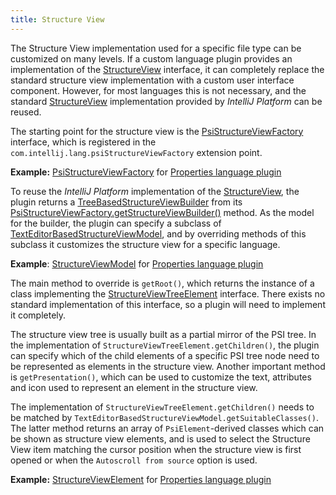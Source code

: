 ```yaml
---
title: Structure View
---
```


The Structure View implementation used for a specific file type can be customized on many levels.
If a custom language plugin provides an implementation of the
[StructureView](https://upsource.jetbrains.com/idea-community/file/1731d054af4ca27aa827c03929e27eeb0e6a8366/platform/structure-view-api/src/com/intellij/ide/structureView/StructureView.java)
interface, it can completely replace the standard structure view implementation with a custom user interface component.
However, for most languages this is not necessary, and the standard
[StructureView](https://upsource.jetbrains.com/idea-community/file/1731d054af4ca27aa827c03929e27eeb0e6a8366/platform/structure-view-api/src/com/intellij/ide/structureView/StructureView.java)
implementation provided by *IntelliJ Platform* can be reused.

The starting point for the structure view is the
[PsiStructureViewFactory](https://upsource.jetbrains.com/idea-community/file/1731d054af4ca27aa827c03929e27eeb0e6a8366/platform/structure-view-api/src/com/intellij/lang/PsiStructureViewFactory.java)
interface, which is registered in the `com.intellij.lang.psiStructureViewFactory` extension point.

**Example:**
[PsiStructureViewFactory](https://upsource.jetbrains.com/idea-community/file/1731d054af4ca27aa827c03929e27eeb0e6a8366/plugins/properties/src/com/intellij/lang/properties/structureView/PropertiesStructureViewBuilderFactory.java)
for
[Properties language plugin](https://github.com/JetBrains/intellij-community/tree/master/plugins/properties)


To reuse the *IntelliJ Platform* implementation of the
[StructureView](https://upsource.jetbrains.com/idea-community/file/1731d054af4ca27aa827c03929e27eeb0e6a8366/platform/structure-view-api/src/com/intellij/ide/structureView/StructureView.java),
the plugin returns a
[TreeBasedStructureViewBuilder](https://upsource.jetbrains.com/idea-community/file/1731d054af4ca27aa827c03929e27eeb0e6a8366/platform/structure-view-api/src/com/intellij/ide/structureView/TreeBasedStructureViewBuilder.java)
from its
[PsiStructureViewFactory.getStructureViewBuilder()](https://github.com/JetBrains/intellij-community/blob/master/platform/structure-view-api/src/com/intellij/lang/PsiStructureViewFactory.java#L35)
method.
As the model for the builder, the plugin can specify a subclass of
[TextEditorBasedStructureViewModel](https://upsource.jetbrains.com/idea-community/file/1731d054af4ca27aa827c03929e27eeb0e6a8366/platform/structure-view-api/src/com/intellij/ide/structureView/TextEditorBasedStructureViewModel.java),
and by overriding methods of this subclass it customizes the structure view for a specific language.

**Example**:
[StructureViewModel](https://upsource.jetbrains.com/idea-community/file/1731d054af4ca27aa827c03929e27eeb0e6a8366/plugins/properties/properties-psi-impl/src/com/intellij/lang/properties/structureView/PropertiesFileStructureViewModel.java)
for
[Properties language plugin](https://github.com/JetBrains/intellij-community/tree/master/plugins/properties)


The main method to override is `getRoot()`, which returns the instance of a class implementing the
[StructureViewTreeElement](https://upsource.jetbrains.com/idea-community/file/1731d054af4ca27aa827c03929e27eeb0e6a8366/platform/structure-view-api/src/com/intellij/ide/structureView/StructureViewTreeElement.java)
interface.
There exists no  standard implementation of this interface, so a plugin will need to implement it completely.

The structure view tree is usually built as a partial mirror of the PSI tree.
In the implementation of
`StructureViewTreeElement.getChildren()`,
the plugin can specify which of the child elements of a specific PSI tree node need to be represented as elements in the structure view.
Another important method is `getPresentation()`, which can be used to customize the text, attributes and icon used to represent an element in the structure view.

The implementation of `StructureViewTreeElement.getChildren()` needs to be matched by `TextEditorBasedStructureViewModel.getSuitableClasses()`.
The latter method returns an array of `PsiElement`\-derived classes which can be shown as structure view elements, and is used to select the Structure View item matching the cursor position when the structure view is first opened or when the `Autoscroll from source` option is used.

**Example:**
[StructureViewElement](https://upsource.jetbrains.com/idea-community/file/1731d054af4ca27aa827c03929e27eeb0e6a8366/plugins/properties/properties-psi-impl/src/com/intellij/lang/properties/structureView/PropertiesStructureViewElement.java)
for
[Properties language plugin](https://github.com/JetBrains/intellij-community/tree/master/plugins/properties/)
